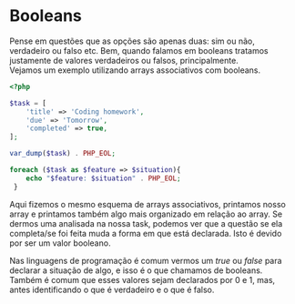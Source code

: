 # **Booleans**
Pense em questões que as opções são apenas duas: sim ou não, verdadeiro ou falso etc. Bem, quando falamos em booleans tratamos justamente de valores verdadeiros ou falsos, principalmente.  
Vejamos um exemplo utilizando arrays associativos com booleans.

```php
<?php

$task = [
    'title' => 'Coding homework',
    'due' => 'Tomorrow',
    'completed' => true,
];

var_dump($task) . PHP_EOL;

foreach ($task as $feature => $situation){
    echo "$feature: $situation" . PHP_EOL;
 }
 ```

 Aqui fizemos o mesmo esquema de arrays associativos, printamos nosso array e printamos também algo mais organizado em relação ao array. Se dermos uma analisada na nossa task, podemos ver que a questão se ela completa/se foi feita muda a forma em que está declarada. Isto é devido por ser um valor booleano.  

 Nas linguagens de programação é comum vermos um *true* ou *false* para declarar a situação de algo, e isso é o que chamamos de booleans. Também é comum que esses valores sejam declarados por 0 e 1, mas, antes identificando o que é verdadeiro e o que é falso.